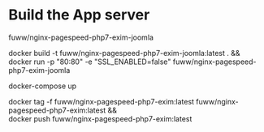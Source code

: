 # Build the App server

fuww/nginx-pagespeed-php7-exim-joomla

docker build -t fuww/nginx-pagespeed-php7-exim-joomla:latest . && \
docker run -p "80:80" -e "SSL_ENABLED=false" fuww/nginx-pagespeed-php7-exim-joomla

docker-compose up

docker tag -f fuww/nginx-pagespeed-php7-exim:latest fuww/nginx-pagespeed-php7-exim:latest && \
docker push fuww/nginx-pagespeed-php7-exim:latest